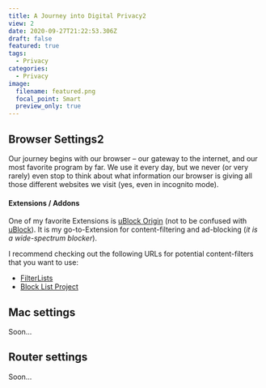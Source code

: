 ```yaml
---
title: A Journey into Digital Privacy2
view: 2
date: 2020-09-27T21:22:53.306Z
draft: false
featured: true
tags:
  - Privacy
categories:
  - Privacy
image:
  filename: featured.png
  focal_point: Smart
  preview_only: true
---
```

## Browser Settings2

Our journey begins with our browser – our gateway to the internet, and our most favorite program by far. We use it every day, but we never (or very rarely) even stop to think about what information our browser is giving all those different websites we visit (yes, even in incognito mode).

#### Extensions / Addons

One of my favorite Extensions is [uBlock Origin](https://github.com/gorhill/uBlock) (not to be confused with [uBlock](https://www.reddit.com/r/ublock/comments/32mos6/ublock_vs_ublock_origin/)). It is my go-to-Extension for content-filtering and ad-blocking (*it is a wide-spectrum blocker*).

I recommend checking out the following URLs for potential content-filters that you want to use:

* [FilterLists](https://filterlists.com/)
* [Block List Project](https://blocklist.site/)

## [](https://github.com/DavidJKTofan/davidjktofan.me/blob/master/content/post/_index.md#mac-settings)Mac settings

Soon...

## [](https://github.com/DavidJKTofan/davidjktofan.me/blob/master/content/post/_index.md#router-settings)Router settings

Soon...
